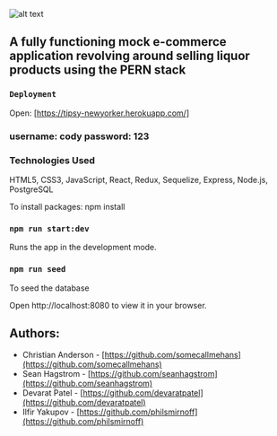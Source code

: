 
![alt text](https://live.staticflickr.com/65535/52035385485_743276f02b_z.jpg)

## A fully functioning mock e-commerce application revolving around selling liquor products using the PERN stack

### `Deployment`
Open: [https://tipsy-newyorker.herokuapp.com/]

### username: cody password: 123

### Technologies Used
HTML5, CSS3, JavaScript, React, Redux, Sequelize, Express, Node.js, PostgreSQL


To install packages: npm install

### `npm run start:dev`
Runs the app in the development mode.

### `npm run seed`
To seed the database

Open http://localhost:8080 to view it in your browser.


## Authors:

- Christian Anderson - [https://github.com/somecallmehans](https://github.com/somecallmehans)
- Sean Hagstrom - [https://github.com/seanhagstrom](https://github.com/seanhagstrom)
- Devarat Patel - [https://github.com/devaratpatel](https://github.com/devaratpatel)
- Ilfir Yakupov - [https://github.com/philsmirnoff](https://github.com/philsmirnoff)



